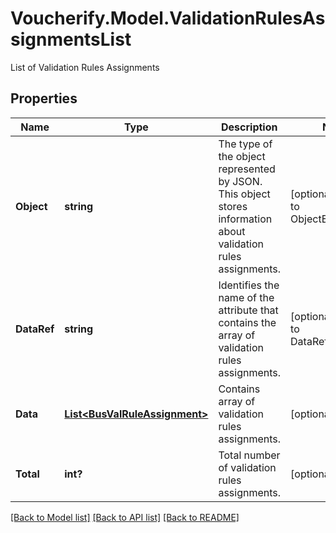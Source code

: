 # Voucherify.Model.ValidationRulesAssignmentsList
List of Validation Rules Assignments

## Properties

Name | Type | Description | Notes
------------ | ------------- | ------------- | -------------
**Object** | **string** | The type of the object represented by JSON. This object stores information about validation rules assignments. | [optional] [default to ObjectEnum.List]
**DataRef** | **string** | Identifies the name of the attribute that contains the array of validation rules assignments. | [optional] [default to DataRefEnum.Data]
**Data** | [**List&lt;BusValRuleAssignment&gt;**](BusValRuleAssignment.md) | Contains array of validation rules assignments. | [optional] 
**Total** | **int?** | Total number of validation rules assignments. | [optional] 

[[Back to Model list]](../README.md#documentation-for-models) [[Back to API list]](../README.md#documentation-for-api-endpoints) [[Back to README]](../README.md)

